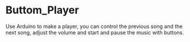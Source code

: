 # Buttom_Player
Use Arduino to make a player, you can control the previous song and the next song, adjust the volume and start and pause the music with buttons.
